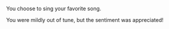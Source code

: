 You choose to sing your favorite song.

You were mildly out of tune, but the sentiment was appreciated!
